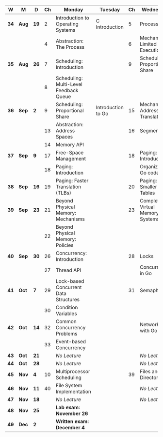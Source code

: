 | W      | M       | D      | Ch | Monday                                 | Tuesday            | Ch | Wednesday                           | Deadlines | Comments |
|--------|---------|--------|----|----------------------------------------|--------------------|----|-------------------------------------|-----------|----------|
| **34** | **Aug** | **19** | 2  | Introduction to Operating Systems      | C Introduction     | 5  | Process API                         |           |          |
|        |         |        | 4  | Abstraction: The Process               |                    | 6  | Mechanism: Limited Direct Execution |           |          |
| **35** | **Aug** | **26** | 7  | Scheduling: Introduction               |                    | 9  | Scheduling: Proportional Share      |           |          |
|        |         |        | 8  | Scheduling: Multi-Level Feedback Queue |                    |    |                                     |           |          |
| **36** | **Sep** | **2**  | 9  | Scheduling: Proportional Share         | Introduction to Go | 15 | Mechanism: Address Translation      | **Lab 1** |          |
|        |         |        | 13 | Abstraction: Address Spaces            |                    | 16 | Segmentation                        |           |          |
|        |         |        | 14 | Memory API                             |                    |    |                                     |           |          |
| **37** | **Sep** | **9**  | 17 | Free-Space Management                  |                    | 18 | Paging: Introduction                | **Lab 2** |          |
|        |         |        | 18 | Paging: Introduction                   |                    |    | Organizing Go code                  |           |          |
| **38** | **Sep** | **16** | 19 | Paging: Faster Translation (TLBs)      |                    | 20 | Paging: Smaller Tables              |           |          |
| **39** | **Sep** | **23** | 21 | Beyond Physical Memory: Mechanisms     |                    | 23 | Complete Virtual Memory Systems     | **Lab 3** |          |
|        |         |        | 22 | Beyond Physical Memory: Policies       |                    |    |                                     |           |          |
| **40** | **Sep** | **30** | 26 | Concurrency: Introduction              |                    | 28 | Locks                               |           |          |
|        |         |        | 27 | Thread API                             |                    |    | Concurrency in Go                   |           |          |
| **41** | **Oct** | **7**  | 29 | Lock-based Concurrent Data Structures  |                    | 31 | Semaphores                          | **Lab 4** |          |
|        |         |        | 30 | Condition Variables                    |                    |    |                                     |           |          |
| **42** | **Oct** | **14** | 32 | Common Concurrency Problems            |                    |    | Networking with Go                  |           |          |
|        |         |        | 33 | Event-based Concurrency                |                    |    |                                     |           |          |
| **43** | **Oct** | **21** |    | *No Lecture*                           |                    |    | *No Lecture*                        | **Lab 5** | AFT      |
| **44** | **Oct** | **28** |    | *No Lecture*                           |                    |    | *No Lecture*                        | **Lab 6** | SOSP     |
| **45** | **Nov** | **4**  | 10 | Multiprocessor Scheduling              |                    | 39 | Files and Directories               |           |          |
| **46** | **Nov** | **11** | 40 | File System Implementation             |                    |    | *No Lecture*                        |           |          |
| **47** | **Nov** | **18** |    | *No Lecture*                           |                    |    | *No Lecture*                        | **Lab 7** |          |
| **48** | **Nov** | **25** |    | **Lab exam: November 26**              |                    |    |                                     |           |          |
| **49** | **Dec** | **2**  |    | **Written exam: December 4**           |                    |    |                                     |           |          |